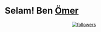   # Selam! Ben [Ömer](https://github.com/RTGlower)
<p align="center">
    
  <a href="https://github.com/RTGlower">
    <img alt="followers" title="Github'dan Takip Et" src="https://img.shields.io/github/followers/RTGlower?color=236ad3&labelColor=1155ba&style=for-the-badge&logo=github&label=TakipEt"/></a>
</p>


